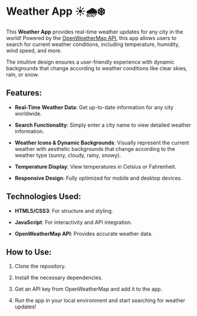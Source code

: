 # Weather App ☀️🌧️❄️

This **Weather App** provides real-time weather updates for any city in the world! Powered by the [OpenWeatherMap API](https://openweathermap.org/), this app allows users to search for current weather conditions, including temperature, humidity, wind speed, and more.

The intuitive design ensures a user-friendly experience with dynamic backgrounds that change according to weather conditions like clear skies, rain, or snow.

## Features:

- **Real-Time Weather Data**: Get up-to-date information for any city worldwide.

- **Search Functionality**: Simply enter a city name to view detailed weather information.

- **Weather Icons & Dynamic Backgrounds**: Visually represent the current weather with aesthetic backgrounds that change according to the weather type (sunny, cloudy, rainy, snowy).

- **Temperature Display**: View temperatures in Celsius or Fahrenheit.

- **Responsive Design**: Fully optimized for mobile and desktop devices.

## Technologies Used:

- **HTML5/CSS3**: For structure and styling.

- **JavaScript**: For interactivity and API integration.

- **OpenWeatherMap API**: Provides accurate weather data.

## How to Use:

1. Clone the repository.

2. Install the necessary dependencies.

3. Get an API key from OpenWeatherMap and add it to the app.

4. Run the app in your local environment and start searching for weather updates!
